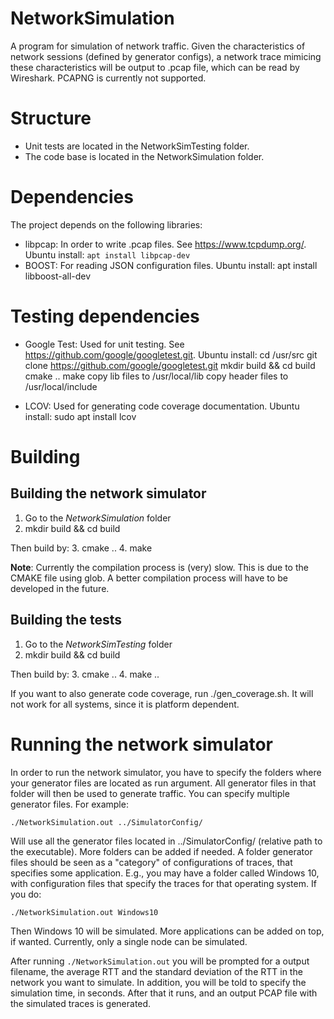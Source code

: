 # NetworkSimulation
A program for simulation of network traffic. Given the characteristics of network sessions (defined by generator configs), a network trace mimicing these characteristics will be output to .pcap file, which can be read by Wireshark.
PCAPNG is currently not supported.

# Structure
- Unit tests are located in the NetworkSimTesting folder.
- The code base is located in the NetworkSimulation folder.

# Dependencies
The project depends on the following libraries:
- libpcap: In order to write .pcap files. See https://www.tcpdump.org/.
Ubuntu install: `apt install libpcap-dev`
- BOOST: For reading JSON configuration files.
Ubuntu install: apt install libboost-all-dev

# Testing dependencies
- Google Test: Used for unit testing. See https://github.com/google/googletest.git.
Ubuntu install:
cd /usr/src
git clone https://github.com/google/googletest.git
mkdir build && cd build
cmake ..
make
copy lib files to /usr/local/lib
copy header files to /usr/local/include

- LCOV: Used for generating code coverage documentation. 
Ubuntu install: sudo apt install lcov

# Building
## Building the network simulator
1. Go to the _NetworkSimulation_ folder
2. mkdir build && cd build

Then build by:
3. cmake ..
4. make

**Note**: Currently the compilation process is (very) slow. This is due to the CMAKE file using glob. A better compilation process will have to be developed in the future.

## Building the tests
1. Go to the _NetworkSimTesting_ folder
2. mkdir build && cd build

Then build by:
3. cmake ..
4. make ..

If you want to also generate code coverage, run ./gen_coverage.sh.
It will not work for all systems, since it is platform dependent.

# Running the network simulator
In order to run the network simulator, you have to specify the folders where your generator files are located as run argument. All generator files in that folder will then be used to generate traffic.
You can specify multiple generator files. For example:

```
./NetworkSimulation.out ../SimulatorConfig/
```

Will use all the generator files located in ../SimulatorConfig/ (relative path to the executable). More folders can be added if needed. A folder generator files should be seen as a "category" of configurations of traces, that specifies some application. E.g., you may have a folder called Windows 10, with configuration files that specify the traces for that operating system. If you do:

```
./NetworkSimulation.out Windows10
```

Then Windows 10 will be simulated. More applications can be added on top, if wanted.
Currently, only a single node can be simulated.

After running `./NetworkSimulation.out` you will be prompted for a output filename, the average RTT and the standard deviation of the RTT in the network you want to simulate. In addition, you will be told to specify the simulation time, in seconds. After that it runs, and an output PCAP file with the simulated traces is generated.









